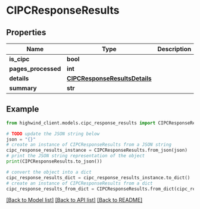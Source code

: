 # CIPCResponseResults


## Properties

Name | Type | Description | Notes
------------ | ------------- | ------------- | -------------
**is_cipc** | **bool** |  | [optional] 
**pages_processed** | **int** |  | [optional] 
**details** | [**CIPCResponseResultsDetails**](CIPCResponseResultsDetails.md) |  | [optional] 
**summary** | **str** |  | [optional] 

## Example

```python
from highwind_client.models.cipc_response_results import CIPCResponseResults

# TODO update the JSON string below
json = "{}"
# create an instance of CIPCResponseResults from a JSON string
cipc_response_results_instance = CIPCResponseResults.from_json(json)
# print the JSON string representation of the object
print(CIPCResponseResults.to_json())

# convert the object into a dict
cipc_response_results_dict = cipc_response_results_instance.to_dict()
# create an instance of CIPCResponseResults from a dict
cipc_response_results_from_dict = CIPCResponseResults.from_dict(cipc_response_results_dict)
```
[[Back to Model list]](../README.md#documentation-for-models) [[Back to API list]](../README.md#documentation-for-api-endpoints) [[Back to README]](../README.md)


